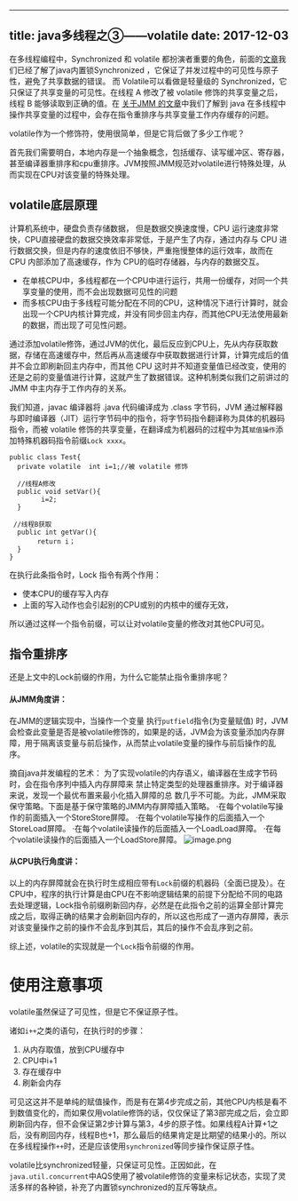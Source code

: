 ----
title: java多线程之③——volatile
date: 2017-12-03
----

在多线程编程中，Synchronized 和 volatile 都扮演者重要的角色，前面的[文章](http://www.jianshu.com/p/81e6f64c0fec)我们已经了解了java内置锁Synchronized ，它保证了并发过程中的可见性与原子性，避免了共享数据的错误。
而 Volatile可以看做是轻量级的 Synchronized，它只保证了共享变量的可见性。在线程 A 修改了被 volatile 修饰的共享变量之后，线程 B 能够读取到正确的值。在 [关于JMM 的文章](http://www.jianshu.com/p/5898b99c6534)中我们了解到 java 在多线程中操作共享变量的过程中，会存在指令重排序与共享变量工作内存缓存的问题。

volatile作为一个修饰符，使用很简单，但是它背后做了多少工作呢？

首先我们需要明白，本地内存是一个抽象概念，包括缓存、读写缓冲区、寄存器，甚至编译器重排序和cpu重排序。JVM按照JMM规范对volatile进行特殊处理，从而实现在CPU对该变量的特殊处理。

## volatile底层原理
计算机系统中，硬盘负责存储数据， 但是数据交换速度慢，CPU 运行速度非常快，CPU直接硬盘的数据交换效率非常低，于是产生了内存，通过内存与 CPU 进行数据交换，但是内存的速度依旧不够快，严重拖慢整体的运行效率，故而在 CPU 内部添加了高速缓存，作为 CPU的临时存储器，与内存的数据交互。
* 在单核CPU中，多线程都在一个CPU中进行运行，共用一份缓存，对同一个共享变量的使用，而不会出现数据可见性的问题
* 而多核CPU由于多线程可能分配在不同的CPU，这种情况下进行计算时，就会出现一个CPU内核计算完成，并没有同步回主内存，而其他CPU无法使用最新的数据，而出现了可见性问题。

通过添加volatile修饰，通过JVM的优化，最后反应到CPU上，先从内存获取数据，存储在高速缓存中，然后再从高速缓存中获取数据进行计算，计算完成后的值并不会立即刷新回主内存中，而其他 CPU 这时并不知道变量值已经改变，使用的还是之前的变量值进行计算，这就产生了数据错误。这种机制类似我们之前讲过的 JMM 中主内存于工作内存的关系。

我们知道，javac 编译器将 .java 代码编译成为 .class 字节码，JVM 通过解释器与即时编译器（JIT）运行字节码中的指令，将字节码指令翻译称为具体的机器码指令，而被 volatile 修饰的共享变量，在翻译成为机器码的过程中为其`赋值操作`添加特殊机器码指令前缀`Lock xxxx`。

```
public class Test{
  private volatile  int i=1;//被 volatile 修饰

  //线程A修改
  public void setVar(){
        i=2;
  }

 //线程B获取
  public int getVar(){
       return i；
  }
}
```

在执行此条指令时，Lock 指令有两个作用：
* 使本CPU的缓存写入内存
*  上面的写入动作也会引起别的CPU或别的内核中的缓存无效，

所以通过这样一个指令前缀，可以让对volatile变量的修改对其他CPU可见。

## 指令重排序
还是上文中的Lock前缀的作用，为什么它能禁止指令重排序呢？
#### 从JMM角度讲：
在JMM的逻辑实现中，当操作一个变量 执行`putfield`指令(为变量赋值) 时，JVM会检查此变量是否是被volatile修饰的，如果是的话，JVM会为该变量添加内存屏障，用于隔离该变量与前后操作，从而禁止volatile变量的操作与前后操作的乱序。

摘自java并发编程的艺术：
为了实现volatile的内存语义，编译器在生成字节码时，会在指令序列中插入内存屏障来
禁止特定类型的处理器重排序。对于编译器来说，发现一个最优布置来最小化插入屏障的总
数几乎不可能。为此，JMM采取保守策略。下面是基于保守策略的JMM内存屏障插入策略。
·在每个volatile写操作的前面插入一个StoreStore屏障。
·在每个volatile写操作的后面插入一个StoreLoad屏障。
·在每个volatile读操作的后面插入一个LoadLoad屏障。
·在每个volatile读操作的后面插入一个LoadStore屏障。
![image.png](http://upload-images.jianshu.io/upload_images/1583231-26cc583714507e7a.png?imageMogr2/auto-orient/strip%7CimageView2/2/w/800)

#### 从CPU执行角度讲：
以上的内存屏障就会在执行时生成相应带有`Lock`前缀的机器码（全面已提及）。在CPU中，程序的执行计算是由CPU在不影响逻辑结果的前提下分配给不同的电路去处理逻辑，Lock指令前缀刷新回内存，必然是在此指令之前的运算全部计算完成之后，取得正确的结果才会刷新回内存的，所以这也形成了一道内存屏障，表示对该变量操作之前的操作不会乱序到其后，其后的操作不会乱序到之前。


综上述，volatile的实现就是一个`Lock`指令前缀的作用。

# 使用注意事项
volatile虽然保证了可见性，但是它不保证原子性。

诸如`i++`之类的语句，在执行时的步骤：
1.  从内存取值，放到CPU缓存中
2.  CPU中i+1
3.  存在缓存中
4.  刷新会内存

可见这这并不是单纯的赋值操作，而是有在第4步完成之前，其他CPU内核是看不到数值变化的，而如果仅用volatile修饰的话，仅仅保证了第3部完成之后，会立即刷新回内存，但不会保证第2步计算与第3，4步的原子性。如果线程A计算+1之后，没有刷回内存，线程B也+1，那么最后的结果肯定是比期望的结果小的。所以在多线程操作`++`时，还是应该使用`synchronized`等同步操作保证原子性。

volatile比synchronized轻量，只保证可见性。正因如此，在`java.util.concurrent`中AQS使用了被volatile修饰的变量来标记状态，实现了灵活多样的各种锁，补充了内置锁synchronized的互斥等缺点。



